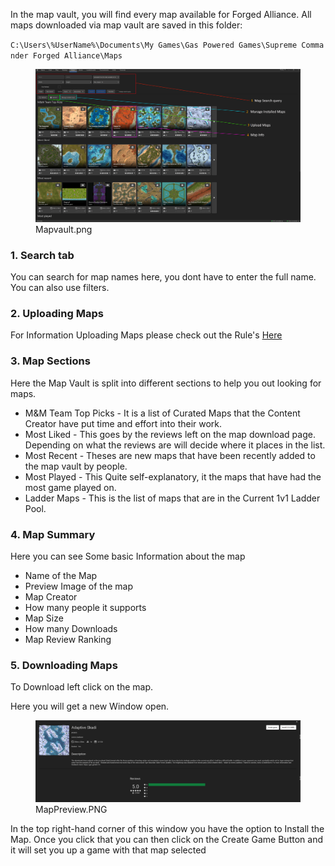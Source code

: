 In the map vault, you will find every map available for Forged Alliance.
All maps downloaded via map vault are saved in this folder:

`C:\Users\%UserName%\Documents\My Games\Gas Powered Games\Supreme Commander Forged Alliance\Maps`

<figure>
<img src="Mapvault.png" title="Mapvault.png" width="1200" alt="Mapvault.png" /><figcaption aria-hidden="true">Mapvault.png</figcaption>
</figure>

### 1. Search tab

You can search for map names here, you dont have to enter the full name.
You can also use filters.

### 2. Uploading Maps

For Information Uploading Maps please check out the Rule's
[Here](https://forums.faforever.com/viewtopic.php?f=2&t=17873)

### 3. Map Sections

Here the Map Vault is split into different sections to help you out
looking for maps.

-   M&M Team Top Picks - It is a list of Curated Maps that the Content
    Creator have put time and effort into their work.
-   Most Liked - This goes by the reviews left on the map download page.
    Depending on what the reviews are will decide where it places in the
    list.
-   Most Recent - Theses are new maps that have been recently added to
    the map vault by people.
-   Most Played - This Quite self-explanatory, it the maps that have had
    the most game played on.
-   Ladder Maps - This is the list of maps that are in the Current 1v1
    Ladder Pool.

### 4. Map Summary

Here you can see Some basic Information about the map

-   Name of the Map
-   Preview Image of the map
-   Map Creator
-   How many people it supports
-   Map Size
-   How many Downloads
-   Map Review Ranking

### 5. Downloading Maps

To Download left click on the map.

Here you will get a new Window open.

<figure>
<img src="MapPreview.PNG" title="MapPreview.PNG" width="1000" alt="MapPreview.PNG" /><figcaption aria-hidden="true">MapPreview.PNG</figcaption>
</figure>

In the top right-hand corner of this window you have the option to
Install the Map. Once you click that you can then click on the Create
Game Button and it will set you up a game with that map selected